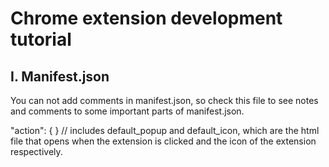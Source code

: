 # Chrome extension development tutorial
## I. Manifest.json

You can not add comments in manifest.json, so check this file to see notes and comments to some important parts of manifest.json.

"action": { } // includes default_popup and default_icon, which are the html file that opens when the extension is clicked and the icon of the extension respectively.